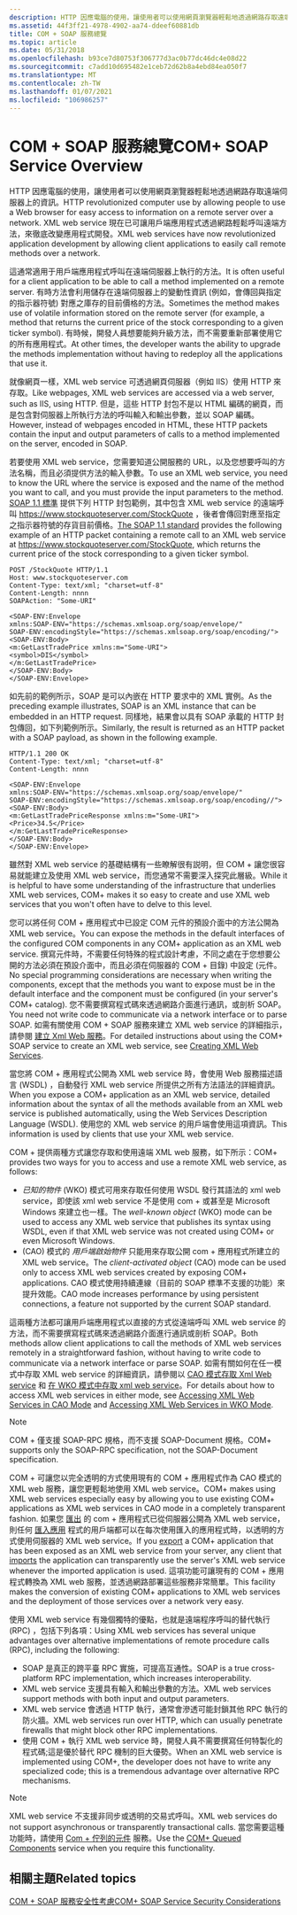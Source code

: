 ```yaml
---
description: HTTP 因應電腦的使用，讓使用者可以使用網頁瀏覽器輕鬆地透過網路存取遠端伺服器上的資訊。
ms.assetid: 44f3ff21-4978-4902-aa74-ddeef60881db
title: COM + SOAP 服務總覽
ms.topic: article
ms.date: 05/31/2018
ms.openlocfilehash: b93ce7d80753f306777d3ac0b77dc46dc4e08d22
ms.sourcegitcommit: c7add10d695482e1ceb72d62b8a4ebd84ea050f7
ms.translationtype: MT
ms.contentlocale: zh-TW
ms.lasthandoff: 01/07/2021
ms.locfileid: "106986257"
---
```

# <a name="com-soap-service-overview"></a><span data-ttu-id="74b9d-103">COM + SOAP 服務總覽</span><span class="sxs-lookup"><span data-stu-id="74b9d-103">COM+ SOAP Service Overview</span></span>

<span data-ttu-id="74b9d-104">HTTP 因應電腦的使用，讓使用者可以使用網頁瀏覽器輕鬆地透過網路存取遠端伺服器上的資訊。</span><span class="sxs-lookup"><span data-stu-id="74b9d-104">HTTP revolutionized computer use by allowing people to use a Web browser for easy access to information on a remote server over a network.</span></span> <span data-ttu-id="74b9d-105">XML web service 現在已可讓用戶端應用程式透過網路輕鬆呼叫遠端方法，來徹底改變應用程式開發。</span><span class="sxs-lookup"><span data-stu-id="74b9d-105">XML web services have now revolutionized application development by allowing client applications to easily call remote methods over a network.</span></span>

<span data-ttu-id="74b9d-106">這通常適用于用戶端應用程式呼叫在遠端伺服器上執行的方法。</span><span class="sxs-lookup"><span data-stu-id="74b9d-106">It is often useful for a client application to be able to call a method implemented on a remote server.</span></span> <span data-ttu-id="74b9d-107">有時方法會利用儲存在遠端伺服器上的變動性資訊 (例如，會傳回與指定的指示器符號) 對應之庫存的目前價格的方法。</span><span class="sxs-lookup"><span data-stu-id="74b9d-107">Sometimes the method makes use of volatile information stored on the remote server (for example, a method that returns the current price of the stock corresponding to a given ticker symbol).</span></span> <span data-ttu-id="74b9d-108">有時候，開發人員想要能夠升級方法，而不需要重新部署使用它的所有應用程式。</span><span class="sxs-lookup"><span data-stu-id="74b9d-108">At other times, the developer wants the ability to upgrade the methods implementation without having to redeploy all the applications that use it.</span></span>

<span data-ttu-id="74b9d-109">就像網頁一樣，XML web service 可透過網頁伺服器（例如 IIS）使用 HTTP 來存取。</span><span class="sxs-lookup"><span data-stu-id="74b9d-109">Like webpages, XML web services are accessed via a web server, such as IIS, using HTTP.</span></span> <span data-ttu-id="74b9d-110">但是，這些 HTTP 封包不是以 HTML 編碼的網頁，而是包含對伺服器上所執行方法的呼叫輸入和輸出參數，並以 SOAP 編碼。</span><span class="sxs-lookup"><span data-stu-id="74b9d-110">However, instead of webpages encoded in HTML, these HTTP packets contain the input and output parameters of calls to a method implemented on the server, encoded in SOAP.</span></span>

<span data-ttu-id="74b9d-111">若要使用 XML web service，您需要知道公開服務的 URL，以及您想要呼叫的方法名稱，而且必須提供方法的輸入參數。</span><span class="sxs-lookup"><span data-stu-id="74b9d-111">To use an XML web service, you need to know the URL where the service is exposed and the name of the method you want to call, and you must provide the input parameters to the method.</span></span> <span data-ttu-id="74b9d-112">[SOAP 1.1 標準](https://www.w3.org/TR/SOAP/) 提供下列 HTTP 封包範例，其中包含 XML web service 的遠端呼叫 https://www.stockquoteserver.com/StockQuote ，後者會傳回對應至指定之指示器符號的存貨目前價格。</span><span class="sxs-lookup"><span data-stu-id="74b9d-112">[The SOAP 1.1 standard](https://www.w3.org/TR/SOAP/) provides the following example of an HTTP packet containing a remote call to an XML web service at https://www.stockquoteserver.com/StockQuote, which returns the current price of the stock corresponding to a given ticker symbol.</span></span>

``` syntax
POST /StockQuote HTTP/1.1
Host: www.stockquoteserver.com
Content-Type: text/xml; "charset=utf-8"
Content-Length: nnnn
SOAPAction: "Some-URI"

<SOAP-ENV:Envelope
xmlns:SOAP-ENV="https://schemas.xmlsoap.org/soap/envelope/"
SOAP-ENV:encodingStyle="https://schemas.xmlsoap.org/soap/encoding/">
<SOAP-ENV:Body>
<m:GetLastTradePrice xmlns:m="Some-URI">
<symbol>DIS</symbol>
</m:GetLastTradePrice>
</SOAP-ENV:Body>
</SOAP-ENV:Envelope>
```

<span data-ttu-id="74b9d-113">如先前的範例所示，SOAP 是可以內嵌在 HTTP 要求中的 XML 實例。</span><span class="sxs-lookup"><span data-stu-id="74b9d-113">As the preceding example illustrates, SOAP is an XML instance that can be embedded in an HTTP request.</span></span> <span data-ttu-id="74b9d-114">同樣地，結果會以具有 SOAP 承載的 HTTP 封包傳回，如下列範例所示。</span><span class="sxs-lookup"><span data-stu-id="74b9d-114">Similarly, the result is returned as an HTTP packet with a SOAP payload, as shown in the following example.</span></span>

``` syntax
HTTP/1.1 200 OK
Content-Type: text/xml; "charset=utf-8"
Content-Length: nnnn

<SOAP-ENV:Envelope
xmlns:SOAP-ENV="https://schemas.xmlsoap.org/soap/envelope/"
SOAP-ENV:encodingStyle="https://schemas.xmlsoap.org/soap/encoding//">
<SOAP-ENV:Body>
<m:GetLastTradePriceResponse xmlns:m="Some-URI">
<Price>34.5</Price>
</m:GetLastTradePriceResponse>
</SOAP-ENV:Body>
</SOAP-ENV:Envelope>
```

<span data-ttu-id="74b9d-115">雖然對 XML web service 的基礎結構有一些瞭解很有説明，但 COM + 讓您很容易就能建立及使用 XML web service，而您通常不需要深入探究此層級。</span><span class="sxs-lookup"><span data-stu-id="74b9d-115">While it is helpful to have some understanding of the infrastructure that underlies XML web services, COM+ makes it so easy to create and use XML web services that you won't often have to delve to this level.</span></span>

<span data-ttu-id="74b9d-116">您可以將任何 COM + 應用程式中已設定 COM 元件的預設介面中的方法公開為 XML web service。</span><span class="sxs-lookup"><span data-stu-id="74b9d-116">You can expose the methods in the default interfaces of the configured COM components in any COM+ application as an XML web service.</span></span> <span data-ttu-id="74b9d-117">撰寫元件時，不需要任何特殊的程式設計考慮，不同之處在于您想要公開的方法必須在預設介面中，而且必須在伺服器的 COM + 目錄) 中設定 (元件。</span><span class="sxs-lookup"><span data-stu-id="74b9d-117">No special programming considerations are necessary when writing the components, except that the methods you want to expose must be in the default interface and the component must be configured (in your server's COM+ catalog).</span></span> <span data-ttu-id="74b9d-118">您不需要撰寫程式碼來透過網路介面進行通訊，或剖析 SOAP。</span><span class="sxs-lookup"><span data-stu-id="74b9d-118">You need not write code to communicate via a network interface or to parse SOAP.</span></span> <span data-ttu-id="74b9d-119">如需有關使用 COM + SOAP 服務來建立 XML web service 的詳細指示，請參閱 [建立 Xml Web 服務](creating-xml-web-services.md)。</span><span class="sxs-lookup"><span data-stu-id="74b9d-119">For detailed instructions about using the COM+ SOAP service to create an XML web service, see [Creating XML Web Services](creating-xml-web-services.md).</span></span>

<span data-ttu-id="74b9d-120">當您將 COM + 應用程式公開為 XML web service 時，會使用 Web 服務描述語言 (WSDL) ，自動發行 XML web service 所提供之所有方法語法的詳細資訊。</span><span class="sxs-lookup"><span data-stu-id="74b9d-120">When you expose a COM+ application as an XML web service, detailed information about the syntax of all the methods available from an XML web service is published automatically, using the Web Services Description Language (WSDL).</span></span> <span data-ttu-id="74b9d-121">使用您的 XML web service 的用戶端會使用這項資訊。</span><span class="sxs-lookup"><span data-stu-id="74b9d-121">This information is used by clients that use your XML web service.</span></span>

<span data-ttu-id="74b9d-122">COM + 提供兩種方式讓您存取和使用遠端 XML web 服務，如下所示：</span><span class="sxs-lookup"><span data-stu-id="74b9d-122">COM+ provides two ways for you to access and use a remote XML web service, as follows:</span></span>

-   <span data-ttu-id="74b9d-123">*已知的物件* (WKO) 模式可用來存取任何使用 WSDL 發行其語法的 xml web service，即使該 xml web service 不是使用 com + 或甚至是 Microsoft Windows 來建立也一樣。</span><span class="sxs-lookup"><span data-stu-id="74b9d-123">The *well-known object* (WKO) mode can be used to access any XML web service that publishes its syntax using WSDL, even if that XML web service was not created using COM+ or even Microsoft Windows.</span></span>
-   <span data-ttu-id="74b9d-124"> (CAO) 模式的 *用戶端啟始物件* 只能用來存取公開 com + 應用程式所建立的 XML web service。</span><span class="sxs-lookup"><span data-stu-id="74b9d-124">The *client-activated object* (CAO) mode can be used only to access XML web services created by exposing COM+ applications.</span></span> <span data-ttu-id="74b9d-125">CAO 模式使用持續連線（目前的 SOAP 標準不支援的功能）來提升效能。</span><span class="sxs-lookup"><span data-stu-id="74b9d-125">CAO mode increases performance by using persistent connections, a feature not supported by the current SOAP standard.</span></span>

<span data-ttu-id="74b9d-126">這兩種方法都可讓用戶端應用程式以直接的方式從遠端呼叫 XML web service 的方法，而不需要撰寫程式碼來透過網路介面進行通訊或剖析 SOAP。</span><span class="sxs-lookup"><span data-stu-id="74b9d-126">Both methods allow client applications to call the methods of XML web services remotely in a straightforward fashion, without having to write code to communicate via a network interface or parse SOAP.</span></span> <span data-ttu-id="74b9d-127">如需有關如何在任一模式中存取 XML web service 的詳細資訊，請參閱以 [CAO 模式存取 Xml Web service](accessing-xml-web-services-in-cao-mode.md) 和 [在 WKO 模式中存取 xml web service](accessing-xml-web-services-in-wko-mode.md)。</span><span class="sxs-lookup"><span data-stu-id="74b9d-127">For details about how to access XML web services in either mode, see [Accessing XML Web Services in CAO Mode](accessing-xml-web-services-in-cao-mode.md) and [Accessing XML Web Services in WKO Mode](accessing-xml-web-services-in-wko-mode.md).</span></span>

> [!Note]  
> <span data-ttu-id="74b9d-128">COM + 僅支援 SOAP-RPC 規格，而不支援 SOAP-Document 規格。</span><span class="sxs-lookup"><span data-stu-id="74b9d-128">COM+ supports only the SOAP-RPC specification, not the SOAP-Document specification.</span></span>

 

<span data-ttu-id="74b9d-129">COM + 可讓您以完全透明的方式使用現有的 COM + 應用程式作為 CAO 模式的 XML web 服務，讓您更輕鬆地使用 XML web service。</span><span class="sxs-lookup"><span data-stu-id="74b9d-129">COM+ makes using XML web services especially easy by allowing you to use existing COM+ applications as XML web services in CAO mode in a completely transparent fashion.</span></span> <span data-ttu-id="74b9d-130">如果您 [匯出](exporting-a-soap-enabled-application.md) 的 com + 應用程式已從伺服器公開為 XML web service，則任何 [匯入應用](importing-a-soap-enabled-application.md) 程式的用戶端都可以在每次使用匯入的應用程式時，以透明的方式使用伺服器的 XML web service。</span><span class="sxs-lookup"><span data-stu-id="74b9d-130">If you [export](exporting-a-soap-enabled-application.md) a COM+ application that has been exposed as an XML web service from your server, any client that [imports](importing-a-soap-enabled-application.md) the application can transparently use the server's XML web service whenever the imported application is used.</span></span> <span data-ttu-id="74b9d-131">這項功能可讓現有的 COM + 應用程式轉換為 XML web 服務，並透過網路部署這些服務非常簡單。</span><span class="sxs-lookup"><span data-stu-id="74b9d-131">This facility makes the conversion of existing COM+ applications to XML web services and the deployment of those services over a network very easy.</span></span>

<span data-ttu-id="74b9d-132">使用 XML web service 有幾個獨特的優點，也就是遠端程序呼叫的替代執行 (RPC) ，包括下列各項：</span><span class="sxs-lookup"><span data-stu-id="74b9d-132">Using XML web services has several unique advantages over alternative implementations of remote procedure calls (RPC), including the following:</span></span>

-   <span data-ttu-id="74b9d-133">SOAP 是真正的跨平臺 RPC 實施，可提高互通性。</span><span class="sxs-lookup"><span data-stu-id="74b9d-133">SOAP is a true cross-platform RPC implementation, which increases interoperability.</span></span>
-   <span data-ttu-id="74b9d-134">XML web service 支援具有輸入和輸出參數的方法。</span><span class="sxs-lookup"><span data-stu-id="74b9d-134">XML web services support methods with both input and output parameters.</span></span>
-   <span data-ttu-id="74b9d-135">XML web service 會透過 HTTP 執行，通常會滲透可能封鎖其他 RPC 執行的防火牆。</span><span class="sxs-lookup"><span data-stu-id="74b9d-135">XML web services run over HTTP, which can usually penetrate firewalls that might block other RPC implementations.</span></span>
-   <span data-ttu-id="74b9d-136">使用 COM + 執行 XML web service 時，開發人員不需要撰寫任何特製化的程式碼;這是優於替代 RPC 機制的巨大優勢。</span><span class="sxs-lookup"><span data-stu-id="74b9d-136">When an XML web service is implemented using COM+, the developer does not have to write any specialized code; this is a tremendous advantage over alternative RPC mechanisms.</span></span>

> [!Note]  
> <span data-ttu-id="74b9d-137">XML web service 不支援非同步或透明的交易式呼叫。</span><span class="sxs-lookup"><span data-stu-id="74b9d-137">XML web services do not support asynchronous or transparently transactional calls.</span></span> <span data-ttu-id="74b9d-138">當您需要這種功能時，請使用 [Com + 佇列的元件](com--queued-components.md) 服務。</span><span class="sxs-lookup"><span data-stu-id="74b9d-138">Use the [COM+ Queued Components](com--queued-components.md) service when you require this functionality.</span></span>

 

## <a name="related-topics"></a><span data-ttu-id="74b9d-139">相關主題</span><span class="sxs-lookup"><span data-stu-id="74b9d-139">Related topics</span></span>

<dl> <dt>

[<span data-ttu-id="74b9d-140">COM + SOAP 服務安全性考慮</span><span class="sxs-lookup"><span data-stu-id="74b9d-140">COM+ SOAP Service Security Considerations</span></span>](com--soap-service-security-considerations.md)
</dt> </dl>

 

 



